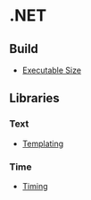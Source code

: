 # .NET
## Build
- [Executable Size](Build/Executable%20Size.md)

## Libraries
### Text
- [Templating](Libraries/Text/Templating.md)

### Time
- [Timing](Libraries/Time/Timing.md)